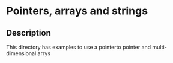 # Pointers, arrays and strings

## Description

This directory has examples to use a pointerto pointer and multi-dimensional arrys
